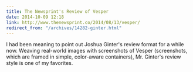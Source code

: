 ```yaml
---
title: The Newsprint's Review of Vesper
date: 2014-10-09 12:18
link: http://www.thenewsprint.co/2014/08/13/vesper/
redirect_from: "/archives/14282-ginter.html"
---
```



I had been meaning to point out Joshua Ginter's review format for a while now. Weaving real-world images with screenshots of Vesper (screenshots, which are framed in simple, color-aware containers), Mr. Ginter's review style is one of my favorites. 
